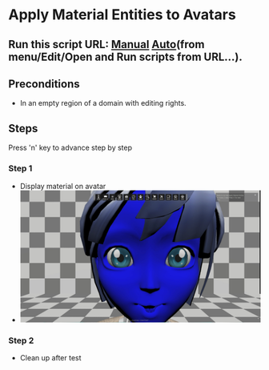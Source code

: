 # Apply Material Entities to Avatars
## Run this script URL: [Manual](./test.js?raw=true)   [Auto](./testAuto.js?raw=true)(from menu/Edit/Open and Run scripts from URL...).

## Preconditions
- In an empty region of a domain with editing rights.

## Steps
Press 'n' key to advance step by step

### Step 1
- Display material on avatar
- ![](./ExpectedImage_00000.png)
### Step 2
- Clean up after test
